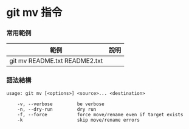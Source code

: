 # git mv 指令

### 常用範例

| 範例                | 說明  |
|-------------------|-----|
| git mv README.txt README2.txt |     |

### 語法結構

```
usage: git mv [<options>] <source>... <destination>

    -v, --verbose         be verbose
    -n, --dry-run         dry run
    -f, --force           force move/rename even if target exists
    -k                    skip move/rename errors
```